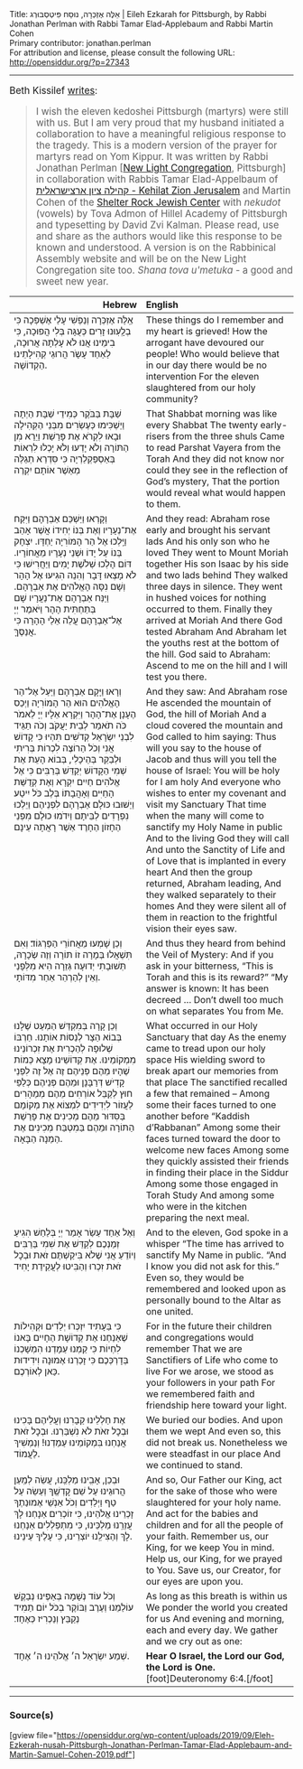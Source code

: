 <html>
<head></head>
<body>
Title: אֵלֶּה אֶזְכְּרָה, נוּסַח פִּיטְסְבּוּרְג | Eileh Ezkarah for Pittsburgh, by Rabbi Jonathan Perlman with Rabbi Tamar Elad-Applebaum and Rabbi Martin Cohen<br />
Primary contributor: jonathan.perlman<br />
For attribution and license, please consult the following URL: <a href="http://opensiddur.org/?p=27343">http://opensiddur.org/?p=27343</a>
<p />
<hr />

<div class="english" style="font-size: 1.2em;">

Beth Kissilef <a href="https://www.facebook.com/permalink.php?story_fbid=2383921938601844&id=100009521824547&__xts__%5B0%5D=68.ARDUNMvh4Fjyuq3LGkeTotz6ZjzUBp4nMkP3k6NskkA12DDQvzmFLmzFf3F_pVuj7VPnzfQdzskwwDZbsdPgKLm86wDY_FbR4mCS3QZZrM_iIixB557pBRydEZEv0s1ads_No4NX2tOfNtd6pW7ECJsL1gv7bVtAMkHiXF_yuyKkGn7UsESna_JXIfIOQzSzVwv5AXH8SuJ7olsY&__tn__=-R">writes</a>:

<blockquote>I wish the eleven kedoshei Pittsburgh (martyrs) were still with us. But I am very proud that my husband initiated a collaboration to have a meaningful religious response to the tragedy. This is a modern version of the prayer for martyrs read on Yom Kippur. It was written by Rabbi Jonathan Perlman [<a href="https://newlightcongregation.org">New Light Congregation</a>, Pittsburgh] in collaboration with Rabbis Tamar Elad-Appelbaum of <a href="http://kbyonline.org/synagogues/zion-jerusalem">קהילה ציון ארצישראלית - Kehilat Zion Jerusalem</a> and Martin Cohen of the <a href="https://www.srjc.org">Shelter Rock Jewish Center</a> with <em>nekudot</em> (vowels) by Tova Admon of Hillel Academy of Pittsburgh and typesetting by David Zvi Kalman. Please read, use and share as the authors would like this response to be known and understood. A version is on the Rabbinical Assembly website and will be on the New Light Congregation site too. <em>Shana tova u'metuka</em> - a good and sweet new year.</blockquote>
</div>

<table style="margin-left: auto;margin-right: auto;" class="draggable">
<thead><tr><th id="x" style="text-align: right;">Hebrew</th><th style="text-align: left;">English</th></tr></thead>
<tbody>
<tr><td style="vertical-align:top;" width="46%">
<div class="liturgy"><span lang="he">
אֵֽלֶּה אֶזְכְּרָה וְנַפְשִׁי עָלַי אֶשְׁפְּכָה
כִּי בְלְָעֽוּנוּ זָרִים כְּעֻגָּה בְּלִי הֲפוּכָה, 
כִּי בִימֵינוּ אֲנוּ לֹא עָלְתָה אֲרוּכָה,
לַאַחַד עָשָֹר הֲרוּגֵי קְהִילָתֵינוּ הַקְדוֹשָׁה.
</span></div></td>
 
<td style="vertical-align:top;" width="53%">
<div class="english">
These things do I remember and my heart is grieved!
How the arrogant have devoured our people!
Who would believe that in our day there would be no intervention
For the eleven slaughtered from our holy community?
</div></td></tr>


<tr><td style="vertical-align:top;" width="46%">
<div class="liturgy"><span lang="he">
שַׁבָּת בַּבֹּקֶר כְּמִידֵי שַׁבָּת הַיְתָה  
וַיַשְׁכִּימוּ כְּעֶשְׂרִים מִבְּנֵי הַקְּהִילָה
וּבָאוּ לִקְרֹא אֶת פָּרַשַׁת וַיֵרַא מִן הַתּוֹרָה
וְלֹא יָדְעוּ וְלֹא יָכְלוּ לִרְאוֹת בְּאַסְפַּקְלַרְיָה  
כִּי סִּדְרַא תְגַלֶּה מְאַשֶׁר אוֹתָם יִקְרֶה 
</span></div></td>
 
<td style="vertical-align:top;" width="53%">
<div class="english">
That Shabbat morning was like every Shabbat
The twenty early-risers from the three shuls
Came to read Parshat Vayera from the Torah
And they did not know nor could they see in the reflection of God’s mystery, 
That the portion would reveal what would happen to them.
</div></td></tr>


<tr><td style="vertical-align:top;" width="46%">
<div class="liturgy"><span lang="he">
וְקָרְאוּ׃ 
וַיַּשְׁכֵּם אַבְרָהָם וַיִּקַּח אֶת־נְעָרָיו
וְאֶת בְּנוֹ יְחִידוֹ אֲשֶׁר אָהַב
וַיֵּֽלְכוּ אֶל הַר הָמּוֹרִיָה יַחְדָּו.
יִצְחָק בְּנוֹ עַל יָדוֹ וּשְׁנֵי נְעָרָיו מֵאֲחוֹרָיו. 
דּוֹם הָלְכוּ שְׁלֹשֶׁת יָמִים
וַיַּחֲרִישׁוּ כִּי לֹא מָצְאוּ דָּבָר
וְהִנֵה הִגִיעוּ אֶל הָהָר
וְשָׁם נִסָּה הָאֱלֹהִים אֶת אַבְרָהָם.
וַיַּנַּח אַבְרָהָם אֶת־נַעֲרָיו שָׁם בְּתַחְתִּית הָהָר 
וַיֹּאמֶר יְיָ אֶל־אַבְרָהָם עֲלֵה אֵלַי הָהָרָה כִּי אֲנַסֶּךָּ. 
</span></div></td>
 
<td style="vertical-align:top;" width="53%">
<div class="english">
And they read:
Abraham rose early and brought his servant lads
And his only son who he loved
They went to Mount Moriah together
His son Isaac by his side and two lads behind
They walked three days in silence.
They went in hushed voices for nothing occurred to them.
Finally they arrived at Moriah
And there God tested Abraham
And Abraham let the youths rest at the bottom of the hill.
God said to Abraham: Ascend to me on the hill and I will test you there.
</div></td></tr>


<tr><td style="vertical-align:top;" width="46%">
<div class="liturgy"><span lang="he">
וְרָאוּ׃ 
וַיָּקָם אַבְרָהָם
וַיַּעַל אֶל־הַר הָאֱלֹהִים הוּא הַר הָמּוֹרִיָה
וַיְכַס הֶעָנָן אֶת־הָהָר וַיִּקְרָא אֵלָיו יְיָ לֵאמֹר
כֹּה תֹאמַר לְבֵית יַעֲקֹב וְכֹה תַגֵּיד לִבְנֵי יִשְֹרָאֵל
קְדֹשִׁים תִּהְיוּ כִּי קָדוֹשׁ אֲנִי 
וְכֹל הַרוֹצֶה לִכְרוֹת בְּרִיתִי וּלְבַקֵּר בְּהֵיכָלִי,
בְּבוֹא הָעֵת אֶת שְׁמִי הַקָדוֹשׁ יְקַדֵּשׁ בְּרַבִּים 
כִּי אֶל אֱלֹהִים חַיִים יִקְרָא
וְאֶת קְדֻשַּׁת הָחַיִּים וְאָהֲבָתוֹ בְּלֶב כֹּל יִיטַע   
וַיַשׁוּבוּ כּוּלָם אַבְרָהָם לִפְנֵיהֶם 
וַיֵלְכוּ נִפְרָדִים לְבֵּיתָם  
וַיִדֹמוּ כוּלָם מִפְּנֵי הַחָזוֹן הַחָרֶד אַשֶׁר רָאֲתָה עֵינָם 
</span></div></td>
 
<td style="vertical-align:top;" width="53%">
<div class="english">
And they saw:
And Abraham rose
He ascended the mountain of God, the hill of Moriah
And a cloud covered the mountain and God called to him saying:
Thus will you say to the house of Jacob and thus will you tell the house of Israel: 
You will be holy for I am holy
And everyone who wishes to enter my covenant and visit my Sanctuary
That time when the many will come to sanctify my Holy Name in public
And to the living God they will call
And unto the Sanctity of Life and of Love that is implanted in every heart
And then the group returned, Abraham leading,
And they walked separately to their homes
And they were silent all of them in reaction to the frightful vision their eyes saw.
</div></td></tr>


<tr><td style="vertical-align:top;" width="46%">
<div class="liturgy"><span lang="he">
וְכֵן שָׁמְעוּ מֵאֲחוֹרֵי הַפַּרְגּוֹד׃
וְאִם תִּשְׁאֲלוּ בְּמָרָה זוֹ תּוֹרָה וְזֶה שְׂכָרָהּ,
תְּשׁוּבָתִי יְדוּעָה׃
גְּזֵרָה הִיא מִלְּפָנַי
וְאֵין לְהַרְהֵר אַחַר מִדּוֹתָי.
</span></div></td>
 
<td style="vertical-align:top;" width="53%">
<div class="english">
And thus they heard from behind the Veil of Mystery:
And if you ask in your bitterness, “This is Torah and this is its reward?”
“My answer is known:
It has been decreed …
Don’t dwell too much on what separates You from Me.
</div></td></tr>


<tr><td style="vertical-align:top;" width="46%">
<div class="liturgy"><span lang="he">
וְכֵן קָרָה בְּמִקְדַּשׁ הַמְעַט שֶׁלָּנוּ 
בְּבוֹא הַצָר לְנַסוֹת אוֹתָנוּ.
חַרְבּוֹ שְׁלוּפָה לְהַכְרִית אֶת זִכְרוֹנֵינוּ מִמְקוֹמֵינוּ. 
אֶת קְדוֹשֵׁינוּ מָצָא כְּמוֹת שֶׁהָיוּ׃ 
מֵהֶם פְּנֵיהֶם זֶה אֶל זֶה לִפְנֵי קָדִיֹש דְּרַבָּנָן 
וּמֵהֶם פְּנֵיהֶם כְּלַפֵּי חוּץ לְקַבֵּל אוֹרְחִים
מֵהֶם מְמַהָרִים לַעֲזוֹר לִיְדִידִים לִמְצוֹא
אֶת מְקוֹמָם בַּסִּדּוּר
מֵהֶם מְכִינִים אֶת פָּרַשַׁת הַתּוֹרָה
וּמֵהֶם בַּמִטְבַּח מְכִינִים אֶת הַמַנָה הַבָּאָה. 
</span></div></td>
 
<td style="vertical-align:top;" width="53%">
<div class="english">
What occurred in our Holy Sanctuary that day
As the enemy came to tread upon our holy space
His wielding sword to break apart our memories from that place
The sanctified recalled a few that remained –
Among some their faces turned to one another before “Kaddish d’Rabbanan”
Among some their faces turned toward the door to welcome new faces
Among some they quickly assisted their friends in finding
their place in the Siddur
Among some those engaged in Torah Study
And among some who were in the kitchen preparing the next meal.
</div></td></tr>


<tr><td style="vertical-align:top;" width="46%">
<div class="liturgy"><span lang="he">
וְאֶל אַחַד עַשַׂר אָמַר יְיָ בְּלַחַשׁ
הִגִיעַ זְמַנְכֶם לְקַדֵּשׁ אֶת שִׁמִי בַּרַבִּים
וְיוֹדֵעַ אֲנִי שֶׁלֹא בִּיקַשְׁתֶּם זֹאת 
וּבְכׇל זֹאת זִכְרוּ וְהַבִּיטוּ לְעֲקֵידַת יָחִיד
</span></div></td>
 
<td style="vertical-align:top;" width="53%">
<div class="english">
And to the eleven, God spoke in a whisper
“The time has arrived to sanctify My Name in public.
“And I know you did not ask for this.” Even so, they would be remembered
and looked upon as personally bound to the Altar as one united.
</div></td></tr>


<tr><td style="vertical-align:top;" width="46%">
<div class="liturgy"><span lang="he">
כִּי בַּעָתִיד יִזְכְּרוּ יְלַדִים וּקְּהִילוֹת 
שֶׁאַנַחְנוּ אֶת קְדוֹשָׁת הַחָיִים בָּאנוֹ לִחְיוֹת  
כִּי קַמְנוּ עַמָדְנוּ הִמְשָׁכְנוֹ בְּדָרְכְּכֶם 
כִּי זָכַרְנוּ אֶמוּנָה וִידִידוּת כַּאן לְאוֹרְכֶם.
</span></div></td>
 
<td style="vertical-align:top;" width="53%">
<div class="english">
For in the future their children and congregations would remember
That we are Sanctifiers of Life who come to live
For we arose, we stood as your followers in your path
For we remembered faith and friendship here toward your light.
</div></td></tr>


<tr><td style="vertical-align:top;" width="46%">
<div class="liturgy"><span lang="he">
אֶת חַלְלֵינוּ קַבָרִנוּ
וְעֲלֵיהֶם בָּכִינוּ
וּבְכׇל זאֹת לֹא נִשְׁבַּרְנוּ.
וּבְכׇל זֹאת אֲנַחְנוּ בִּמְקוֹמֵינוּ עַמַדְנוּ!
וְנַמְשִׁיךְ לַעֲמוֹד.
</span></div></td>
 
<td style="vertical-align:top;" width="53%">
<div class="english">
We buried our bodies.
And upon them we wept
And even so, this did not break us.
Nonetheless we were steadfast in our place
And we continued to stand.
</div></td></tr>


<tr><td style="vertical-align:top;" width="46%">
<div class="liturgy"><span lang="he">
וּבְכֵן, אָבִֽינוּ מַלְכֵּֽנוּ, עֲשֵׂה לְמַֽעַן הֲרוּגֵינוּ
עַל שֵׁם קׇדְשֶֽׁךָ
וְעַשֵׂה עַל טַף וַיְלַדִים וְכֹל אַנְשֵׁי אֶמוּנַתֶךָ
זָכְרֵינוּ אֱלֹהֵינוּ, כִּי זוֹכְרִים אַנָחְנוּ לָךְ 
עֲזְרֵֽנוּ מַלְכֵּינוּ, כִּי מִתְפַּלְלִים אַנָחְנוּ לָךְ
וְהַצִּילֵֽנוּ יוֹצְרֵינוּ, כִּי עָלֶיךָ עֵינֵינוּ.
</span></div></td>
 
<td style="vertical-align:top;" width="53%">
<div class="english">
And so, Our Father our King, act for the sake of those who were slaughtered 
for your holy name.
And act for the babies and children and for all the people of your faith.
Remember us, our King, for we keep You in mind.
Help us, our King, for we prayed to You.
Save us, our Creator, for our eyes are upon you.
</div></td></tr>


<tr><td style="vertical-align:top;" width="46%">
<div class="liturgy"><span lang="he">
וְכֹל עוֹד נְשָׁמָה בְּאַפֶּינוּ
נְבַקֶשׁ עוֹלַמֵנוּ
וְעֶרֶב וַבּוֹקֶר בְכֹל יוֹם תַמִיד
נְקַבֵּץ וְנַכְרִיז כְּאֶחָד׃
</span></div></td>
 
<td style="vertical-align:top;" width="53%">
<div class="english">
As long as this breath is within us
We ponder the world you created for us
And evening and morning, each and every day.
We gather and we cry out as one:
</div></td></tr>


<tr><td style="vertical-align:top;" width="46%">
<div class="liturgy"><span lang="he">
שְׁמַע יִשְׂרָאֵל ה׳ אֱלֹהֵינוּ ה׳ אֶחָד.
</span></div></td>
 
<td style="vertical-align:top;" width="53%">
<div class="english">
<strong>Hear O Israel, the Lord our God, the Lord is One.</strong>[foot]Deuteronomy 6:4.[/foot]
</div></td></tr>
</tbody></table>

<hr />

<h3>Source(s)</h3>

[gview file="https://opensiddur.org/wp-content/uploads/2019/09/Eleh-Ezkerah-nusah-Pittsburgh-Jonathan-Perlman-Tamar-Elad-Applebaum-and-Martin-Samuel-Cohen-2019.pdf"]
</body>
</html>